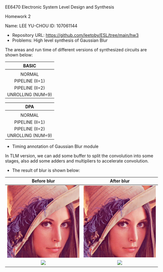 ﻿EE6470 Electronic System Level Design and Synthesis

Homework 2

Name: LEE YU-CHOU	ID: 107061144

- Repository URL: <https://github.com/leetoby/ESL/tree/main/hw3>
- Problems: High level synthesis of Gaussian Blur

The areas and run time of different versions of synthesized circuits are shown below:


|**BASIC**|
| :-: |
||Area|Run Time|
|NORMAL|963.8|43909110 ns|
|PIPELINE (II=1)|632.7|20316150 ns|
|PIPELINE (II=2)|662.8|24248310 ns|
|UNROLLING (NUM=9)|1528.1|43253750 ns|


|**DPA**|
| :-: |
||Area|Run Time|
|NORMAL|926.1|43909110 ns|
|PIPELINE (II=1)|625.2|20316150 ns|
|PIPELINE (II=2)|655.3|24248310 ns|
|UNROLLING (NUM=9)|1430.2|24248310 ns|

- Timing annotation of Gaussian Blur module

In TLM version, we can add some buffer to split the convolution into some stages, also add some adders and multipliers to accelerate convolution.

- The result of blur is shown below:

|Before blur|After blur|
| :-: | :-: |
|![](Aspose.Words.2eba1d47-6302-45ca-9109-d68a1ea8aa03.001.png)|![](Aspose.Words.2eba1d47-6302-45ca-9109-d68a1ea8aa03.001.png)|
|![](Aspose.Words.2eba1d47-6302-45ca-9109-d68a1ea8aa03.002.png)|![](Aspose.Words.2eba1d47-6302-45ca-9109-d68a1ea8aa03.003.png)|

